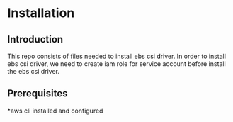 # Installation

## Introduction
This repo consists of files needed to install ebs csi driver. In order to install ebs csi driver, we need to create iam role for service account before install the ebs csi driver. 

## Prerequisites
*aws cli installed and configured
 
